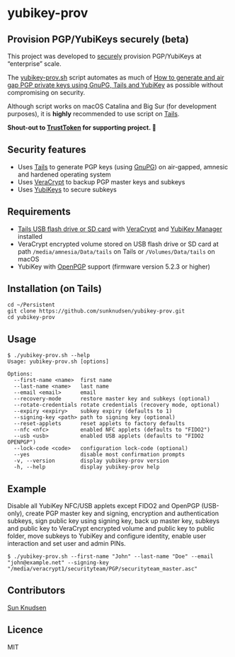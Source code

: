 # yubikey-prov

## Provision PGP/YubiKeys securely (beta)

This project was developed to [securely](#security-features) provision PGP/YubiKeys at “enterprise” scale.

The [yubikey-prov.sh](./yubikey-prov.sh) script automates as much of [How to generate and air gap PGP private keys using GnuPG, Tails and YubiKey](https://sunknudsen.com/privacy-guides/how-to-generate-and-air-gap-pgp-private-keys-using-gnupg-tails-and-yubikey) as possible without compromising on security.

Although script works on macOS Catalina and Big Sur (for development purposes), it is **highly** recommended to use script on [Tails](https://tails.boum.org/).

**Shout-out to [TrustToken](https://www.trusttoken.com/) for supporting project. 🙌**

## Security features

- Uses [Tails](https://tails.boum.org/) to generate PGP keys (using [GnuPG](https://gnupg.org/)) on air-gapped, amnesic and hardened operating system
- Uses [VeraCrypt](https://www.veracrypt.fr/en/Home.html) to backup PGP master keys and subkeys
- Uses [YubiKeys](https://www.yubico.com/) to secure subkeys

## Requirements

- [Tails USB flash drive or SD card](https://sunknudsen.com/privacy-guides/how-to-install-tails-on-usb-flash-drive-or-sd-card-on-macos) with [VeraCrypt](https://sunknudsen.com/privacy-guides/how-to-install-and-use-veracrypt-on-tails) and [YubiKey Manager](https://sunknudsen.com/privacy-guides/how-to-generate-and-air-gap-pgp-private-keys-using-gnupg-tails-and-yubikey#step-3-import-dennis-fokins-and-emil-lundbergs-pgp-public-keys-used-to-verify-downloads-below) installed
- VeraCrypt encrypted volume stored on USB flash drive or SD card at path `/media/amnesia/Data/tails` on Tails or `/Volumes/Data/tails` on macOS
- YubiKey with [OpenPGP](https://www.yubico.com/us/store/compare/) support (firmware version 5.2.3 or higher)

## Installation (on Tails)

```shell
cd ~/Persistent
git clone https://github.com/sunknudsen/yubikey-prov.git
cd yubikey-prov
```

## Usage

```console
$ ./yubikey-prov.sh --help
Usage: yubikey-prov.sh [options]

Options:
  --first-name <name>  first name
  --last-name <name>   last name
  --email <email>      email
  --recovery-mode      restore master key and subkeys (optional)
  --rotate-credentials rotate credentials (recovery mode, optional)
  --expiry <expiry>    subkey expiry (defaults to 1)
  --signing-key <path> path to signing key (optional)
  --reset-applets      reset applets to factory defaults
  --nfc <nfc>          enabled NFC applets (defaults to "FIDO2")
  --usb <usb>          enabled USB applets (defaults to "FIDO2 OPENPGP")
  --lock-code <code>   configuration lock-code (optional)
  --yes                disable most confirmation prompts
  -v, --version        display yubikey-prov version
  -h, --help           display yubikey-prov help
```

## Example

Disable all YubiKey NFC/USB applets except FIDO2 and OpenPGP (USB-only), create PGP master key and signing, encryption and authentication subkeys, sign public key using signing key, back up master key, subkeys and public key to VeraCrypt encrypted volume and public key to public folder, move subkeys to YubiKey and configure identity, enable user interaction and set user and admin PINs.

```console
$ ./yubikey-prov.sh --first-name "John" --last-name "Doe" --email "john@example.net" --signing-key "/media/veracrypt1/securityteam/PGP/securityteam_master.asc"
```

## Contributors

[Sun Knudsen](https://sunknudsen.com/)

## Licence

MIT